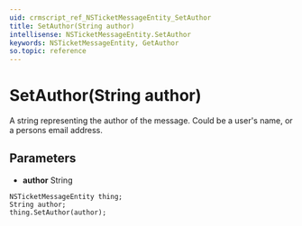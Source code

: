 ```yaml
---
uid: crmscript_ref_NSTicketMessageEntity_SetAuthor
title: SetAuthor(String author)
intellisense: NSTicketMessageEntity.SetAuthor
keywords: NSTicketMessageEntity, GetAuthor
so.topic: reference
---
```


# SetAuthor(String author)

A string representing the author of the message. Could be a user&apos;s name, or a persons email address.

## Parameters

* **author** String

```crmscript
NSTicketMessageEntity thing;
String author;
thing.SetAuthor(author);
```


